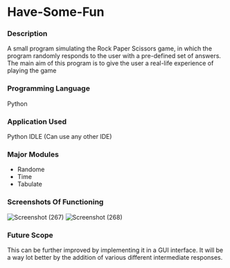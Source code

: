 # Have-Some-Fun
### Description
A small program simulating the Rock Paper Scissors game, in which the program randomly responds to the user with a pre-defined set of answers. The main aim of this program is to give the user a real-life experience of playing the game
### Programming Language
Python
### Application Used
Python IDLE (Can use any other IDE)
### Major Modules
* Randome
* Time
* Tabulate
### Screenshots Of Functioning
![Screenshot (267)](https://user-images.githubusercontent.com/124439274/232098990-55e03550-7ce2-4e9f-9311-0f5f7ff36b6c.png)
![Screenshot (268)](https://user-images.githubusercontent.com/124439274/232098998-c59f260e-3a5a-4c79-8614-17cc0d8b562d.png)
### Future Scope
This can be further improved by implementing it in a GUI interface. It will be a way lot better by the addition of various different intermediate responses.
